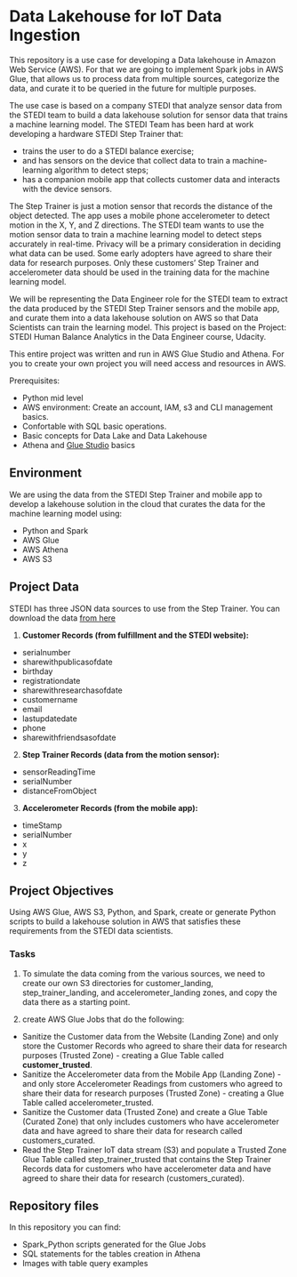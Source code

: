 # Data Lakehouse for IoT Data Ingestion

This repository is a use case for developing a Data lakehouse in Amazon Web Service (AWS).  For that we are going to implement Spark jobs 
in AWS Glue, that allows us to process data from multiple sources, categorize the data, and curate it to be queried in 
the future for multiple purposes. 

The use case is based on a company STEDI that analyze sensor data from the STEDI team to build a data lakehouse solution
for sensor data that trains a machine learning model. The STEDI Team has been hard at work developing a hardware 
STEDI Step Trainer that:
* trains the user to do a STEDI balance exercise;
* and has sensors on the device that collect data to train a machine-learning algorithm to detect steps;
* has a companion mobile app that collects customer data and interacts with the device sensors.

The Step Trainer is just a motion sensor that records the distance of the object detected. The app uses a mobile phone 
accelerometer to detect motion in the X, Y, and Z directions. The STEDI team wants to use the motion sensor data to 
train a machine learning model to detect steps accurately in real-time. Privacy will be a primary consideration in
deciding what data can be used. Some early adopters have agreed to share their data for research purposes. 
Only these customers’ Step Trainer and accelerometer data should be used in the training data for the machine 
learning model.

We will be representing the Data Engineer role for the STEDI team to extract the data produced by the STEDI Step 
Trainer sensors and the mobile app, and curate them into a data lakehouse solution on AWS so that Data Scientists 
can train the learning model. This project is based on the Project: STEDI Human Balance Analytics in the Data Engineer 
course, Udacity.

This entire project was written and run in AWS Glue Studio and Athena. For you to create your own project you will need
access and resources in AWS. 

Prerequisites:
* Python mid level
* AWS environment: Create an account, IAM, s3 and CLI management basics. 
* Confortable with SQL basic operations. 
* Basic concepts for Data Lake and Data Lakehouse
* Athena and [Glue Studio](https://docs.aws.amazon.com/glue/latest/ug/tutorial-create-job.html) basics

## Environment 

We are using the data from the STEDI Step Trainer and mobile app to develop a lakehouse solution in the cloud 
that curates the data for the machine learning model using:

* Python and Spark
* AWS Glue
* AWS Athena
* AWS S3

## Project Data

STEDI has three JSON data sources to use from the Step Trainer. You can download 
the data [from here](https://video.udacity-data.com/topher/2022/June/62be2ed5_stedihumanbalanceanalyticsdata/stedihumanbalanceanalyticsdata.zip)

1. **Customer Records (from fulfillment and the STEDI website):**

* serialnumber
* sharewithpublicasofdate
* birthday
* registrationdate
*  sharewithresearchasofdate
*  customername
*  email
* lastupdatedate
*  phone
*  sharewithfriendsasofdate

2. **Step Trainer Records (data from the motion sensor):**

* sensorReadingTime
* serialNumber
*  distanceFromObject

3. **Accelerometer Records (from the mobile app):**

* timeStamp
*  serialNumber
*  x
*  y
*  z

## Project Objectives

Using AWS Glue, AWS S3, Python, and Spark, create or generate Python scripts to build a lakehouse solution in AWS 
that satisfies these requirements from the STEDI data scientists. 

### Tasks

1. To simulate the data coming from the various sources, we need to create our own S3 directories for 
customer_landing, step_trainer_landing, and accelerometer_landing zones, and copy the data there as a starting point. 


2. create AWS Glue Jobs that do the following:
* Sanitize the Customer data from the Website (Landing Zone) and only store the Customer Records who agreed to share 
their data for research purposes (Trusted Zone) - creating a Glue Table called **customer_trusted**.
* Sanitize the Accelerometer data from the Mobile App (Landing Zone) - and only store Accelerometer Readings from 
customers who agreed to share their data for research purposes (Trusted Zone) - creating a Glue Table called accelerometer_trusted.
* Sanitize the Customer data (Trusted Zone) and create a Glue Table (Curated Zone) that only includes customers who 
have accelerometer data and have agreed to share their data for research called customers_curated. 
* Read the Step Trainer IoT data stream (S3) and populate a Trusted Zone Glue Table called step_trainer_trusted that 
contains the Step Trainer Records data for customers who have accelerometer data and have agreed to share their data 
for research (customers_curated).

## Repository files

In this repository you can find:
* Spark_Python scripts generated for the Glue Jobs
* SQL statements for the tables creation in Athena
* Images with table query examples